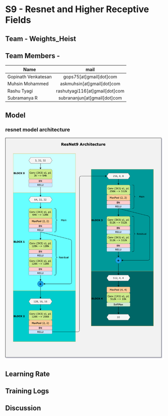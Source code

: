 # S9 - Resnet and Higher Receptive Fields

## Team - Weights_Heist
## Team Members - 

| Name        | mail           |
| ------------- |:-------------:|
|Gopinath Venkatesan|gops75[at]gmail[dot]com|
|Muhsin Mohammed|askmuhsin[at]gmail[dot]com|
|Rashu Tyagi|rashutyagi116[at]gmail[dot]com| 
|Subramanya R|subrananjun[at]gmail[dot]com| 

## Model
### resnet model architecture
![resnet9_architecture](https://github.com/eva7wandb/Eva7_Weights_Heist/blob/main/S9/resources/resnet9_architecture.png)

## Learning Rate


## Training Logs


## Discussion

